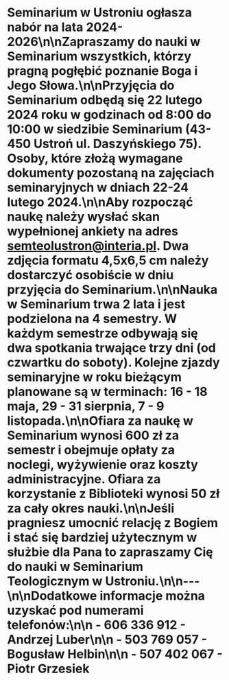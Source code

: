 # Seminarium w Ustroniu ogłasza nabór na lata 2024-2026\n\nZapraszamy do nauki w Seminarium wszystkich, którzy pragną pogłębić poznanie Boga i Jego Słowa.\n\nPrzyjęcia do Seminarium odbędą się 22 lutego 2024 roku w godzinach od 8:00 do 10:00 w siedzibie Seminarium (43-450 Ustroń ul. Daszyńskiego 75). Osoby, które złożą wymagane dokumenty pozostaną na zajęciach seminaryjnych w dniach 22-24 lutego 2024.\n\nAby rozpocząć naukę należy wysłać skan wypełnionej ankiety na adres semteolustron@interia.pl. Dwa zdjęcia formatu 4,5x6,5 cm należy dostarczyć osobiście w dniu przyjęcia do Seminarium.\n\nNauka w Seminarium trwa 2 lata i jest podzielona na 4 semestry. W każdym semestrze odbywają się dwa spotkania trwające trzy dni (od czwartku do soboty). Kolejne zjazdy seminaryjne w roku bieżącym planowane są w terminach: 16 - 18 maja, 29 - 31 sierpnia, 7 - 9 listopada.\n\nOfiara za naukę w Seminarium wynosi 600 zł za semestr i obejmuje opłaty za noclegi, wyżywienie oraz koszty administracyjne. Ofiara za korzystanie z Biblioteki wynosi 50 zł za cały okres nauki.\n\nJeśli pragniesz umocnić relację z Bogiem i stać się bardziej użytecznym w służbie dla Pana to zapraszamy Cię do nauki w Seminarium Teologicznym w Ustroniu.\n\n---\n\nDodatkowe informacje można uzyskać pod numerami telefonów:\n\n - 606 336 912 - Andrzej Luber\n\n - 503 769 057 - Bogusław Helbin\n\n - 507 402 067 - Piotr Grzesiek
